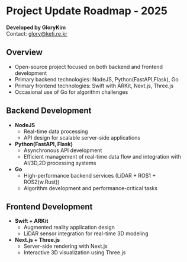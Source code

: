 # Project Update Roadmap - 2025

**Developed by GloryKim**  
Contact: [glory@keti.re.kr](mailto:glory@keti.re.kr)

## Overview
* Open-source project focused on both backend and frontend development
* Primary backend technologies: NodeJS, Python(FastAPI,Flask), Go
* Primary frontend technologies: Swift with ARKit, Next.js, Three.js
* Occasional use of Go for algorithm challenges

## Backend Development
* **NodeJS**
  - Real-time data processing
  - API design for scalable server-side applications
* **Python(FastAPI, Flask)**
  - Asynchronous API development
  - Efficient management of real-time data flow and integration with AI/3D,2D processing systems
* **Go**
  - High-performance backend services (LiDAR + ROS1 + ROS2(w.Rust))
  - Algorithm development and performance-critical tasks

## Frontend Development
* **Swift + ARKit**
  - Augmented reality application design
  - LiDAR sensor integration for real-time 3D modeling
* **Next.js + Three.js**
  - Server-side rendering with Next.js
  - Interactive 3D visualization using Three.js